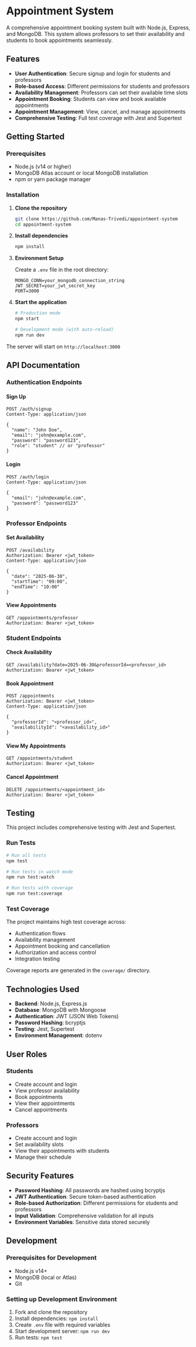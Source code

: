 # Appointment System

A comprehensive appointment booking system built with Node.js, Express, and MongoDB. This system allows professors to set their availability and students to book appointments seamlessly.

## Features

- **User Authentication**: Secure signup and login for students and professors
- **Role-based Access**: Different permissions for students and professors
- **Availability Management**: Professors can set their available time slots
- **Appointment Booking**: Students can view and book available appointments
- **Appointment Management**: View, cancel, and manage appointments
- **Comprehensive Testing**: Full test coverage with Jest and Supertest

## Getting Started

### Prerequisites

- Node.js (v14 or higher)
- MongoDB Atlas account or local MongoDB installation
- npm or yarn package manager

### Installation

1. **Clone the repository**
   ```bash
   git clone https://github.com/Manas-Trivedi/appointment-system
   cd appointment-system
   ```

2. **Install dependencies**
   ```bash
   npm install
   ```

3. **Environment Setup**

   Create a `.env` file in the root directory:
   ```env
   MONGO_CONN=your_mongodb_connection_string
   JWT_SECRET=your_jwt_secret_key
   PORT=3000
   ```

4. **Start the application**
   ```bash
   # Production mode
   npm start

   # Development mode (with auto-reload)
   npm run dev
   ```

The server will start on `http://localhost:3000`

## API Documentation

### Authentication Endpoints

#### Sign Up
```http
POST /auth/signup
Content-Type: application/json

{
  "name": "John Doe",
  "email": "john@example.com",
  "password": "password123",
  "role": "student" // or "professor"
}
```

#### Login
```http
POST /auth/login
Content-Type: application/json

{
  "email": "john@example.com",
  "password": "password123"
}
```

### Professor Endpoints

#### Set Availability
```http
POST /availability
Authorization: Bearer <jwt_token>
Content-Type: application/json

{
  "date": "2025-06-30",
  "startTime": "09:00",
  "endTime": "10:00"
}
```

#### View Appointments
```http
GET /appointments/professor
Authorization: Bearer <jwt_token>
```

### Student Endpoints

#### Check Availability
```http
GET /availability?date=2025-06-30&professorId=<professor_id>
Authorization: Bearer <jwt_token>
```

#### Book Appointment
```http
POST /appointments
Authorization: Bearer <jwt_token>
Content-Type: application/json

{
  "professorId": "<professor_id>",
  "availabilityId": "<availability_id>"
}
```

#### View My Appointments
```http
GET /appointments/student
Authorization: Bearer <jwt_token>
```

#### Cancel Appointment
```http
DELETE /appointments/<appointment_id>
Authorization: Bearer <jwt_token>
```

## Testing

This project includes comprehensive testing with Jest and Supertest.

### Run Tests

```bash
# Run all tests
npm test

# Run tests in watch mode
npm run test:watch

# Run tests with coverage
npm run test:coverage
```

### Test Coverage

The project maintains high test coverage across:
- Authentication flows
- Availability management
- Appointment booking and cancellation
- Authorization and access control
- Integration testing

Coverage reports are generated in the `coverage/` directory.

## Technologies Used

- **Backend**: Node.js, Express.js
- **Database**: MongoDB with Mongoose
- **Authentication**: JWT (JSON Web Tokens)
- **Password Hashing**: bcryptjs
- **Testing**: Jest, Supertest
- **Environment Management**: dotenv

## User Roles

### Students
- Create account and login
- View professor availability
- Book appointments
- View their appointments
- Cancel appointments

### Professors
- Create account and login
- Set availability slots
- View their appointments with students
- Manage their schedule

## Security Features

- **Password Hashing**: All passwords are hashed using bcryptjs
- **JWT Authentication**: Secure token-based authentication
- **Role-based Authorization**: Different permissions for students and professors
- **Input Validation**: Comprehensive validation for all inputs
- **Environment Variables**: Sensitive data stored securely

## Development

### Prerequisites for Development

- Node.js v14+
- MongoDB (local or Atlas)
- Git

### Setting up Development Environment

1. Fork and clone the repository
2. Install dependencies: `npm install`
3. Create `.env` file with required variables
4. Start development server: `npm run dev`
5. Run tests: `npm test`
